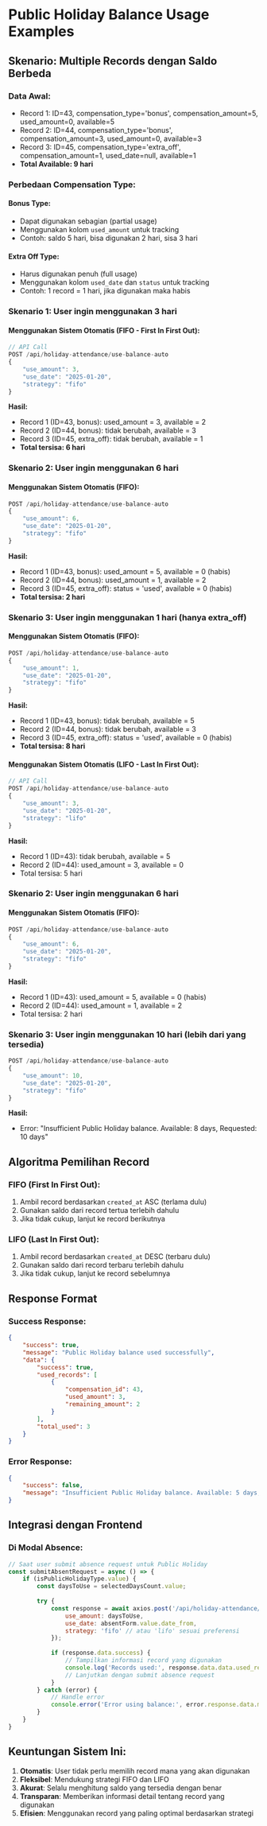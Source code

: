 # Public Holiday Balance Usage Examples

## Skenario: Multiple Records dengan Saldo Berbeda

### Data Awal:
- Record 1: ID=43, compensation_type='bonus', compensation_amount=5, used_amount=0, available=5
- Record 2: ID=44, compensation_type='bonus', compensation_amount=3, used_amount=0, available=3
- Record 3: ID=45, compensation_type='extra_off', compensation_amount=1, used_date=null, available=1
- **Total Available: 9 hari**

### Perbedaan Compensation Type:

#### **Bonus Type:**
- Dapat digunakan sebagian (partial usage)
- Menggunakan kolom `used_amount` untuk tracking
- Contoh: saldo 5 hari, bisa digunakan 2 hari, sisa 3 hari

#### **Extra Off Type:**
- Harus digunakan penuh (full usage)
- Menggunakan kolom `used_date` dan `status` untuk tracking
- Contoh: 1 record = 1 hari, jika digunakan maka habis

### Skenario 1: User ingin menggunakan 3 hari

#### Menggunakan Sistem Otomatis (FIFO - First In First Out):
```javascript
// API Call
POST /api/holiday-attendance/use-balance-auto
{
    "use_amount": 3,
    "use_date": "2025-01-20",
    "strategy": "fifo"
}
```

**Hasil:**
- Record 1 (ID=43, bonus): used_amount = 3, available = 2
- Record 2 (ID=44, bonus): tidak berubah, available = 3
- Record 3 (ID=45, extra_off): tidak berubah, available = 1
- **Total tersisa: 6 hari**

### Skenario 2: User ingin menggunakan 6 hari

#### Menggunakan Sistem Otomatis (FIFO):
```javascript
POST /api/holiday-attendance/use-balance-auto
{
    "use_amount": 6,
    "use_date": "2025-01-20",
    "strategy": "fifo"
}
```

**Hasil:**
- Record 1 (ID=43, bonus): used_amount = 5, available = 0 (habis)
- Record 2 (ID=44, bonus): used_amount = 1, available = 2
- Record 3 (ID=45, extra_off): status = 'used', available = 0 (habis)
- **Total tersisa: 2 hari**

### Skenario 3: User ingin menggunakan 1 hari (hanya extra_off)

#### Menggunakan Sistem Otomatis (FIFO):
```javascript
POST /api/holiday-attendance/use-balance-auto
{
    "use_amount": 1,
    "use_date": "2025-01-20",
    "strategy": "fifo"
}
```

**Hasil:**
- Record 1 (ID=43, bonus): tidak berubah, available = 5
- Record 2 (ID=44, bonus): tidak berubah, available = 3
- Record 3 (ID=45, extra_off): status = 'used', available = 0 (habis)
- **Total tersisa: 8 hari**

#### Menggunakan Sistem Otomatis (LIFO - Last In First Out):
```javascript
// API Call
POST /api/holiday-attendance/use-balance-auto
{
    "use_amount": 3,
    "use_date": "2025-01-20",
    "strategy": "lifo"
}
```

**Hasil:**
- Record 1 (ID=43): tidak berubah, available = 5
- Record 2 (ID=44): used_amount = 3, available = 0
- Total tersisa: 5 hari

### Skenario 2: User ingin menggunakan 6 hari

#### Menggunakan Sistem Otomatis (FIFO):
```javascript
POST /api/holiday-attendance/use-balance-auto
{
    "use_amount": 6,
    "use_date": "2025-01-20",
    "strategy": "fifo"
}
```

**Hasil:**
- Record 1 (ID=43): used_amount = 5, available = 0 (habis)
- Record 2 (ID=44): used_amount = 1, available = 2
- Total tersisa: 2 hari

### Skenario 3: User ingin menggunakan 10 hari (lebih dari yang tersedia)

```javascript
POST /api/holiday-attendance/use-balance-auto
{
    "use_amount": 10,
    "use_date": "2025-01-20",
    "strategy": "fifo"
}
```

**Hasil:**
- Error: "Insufficient Public Holiday balance. Available: 8 days, Requested: 10 days"

## Algoritma Pemilihan Record

### FIFO (First In First Out):
1. Ambil record berdasarkan `created_at` ASC (terlama dulu)
2. Gunakan saldo dari record tertua terlebih dahulu
3. Jika tidak cukup, lanjut ke record berikutnya

### LIFO (Last In First Out):
1. Ambil record berdasarkan `created_at` DESC (terbaru dulu)
2. Gunakan saldo dari record terbaru terlebih dahulu
3. Jika tidak cukup, lanjut ke record sebelumnya

## Response Format

### Success Response:
```json
{
    "success": true,
    "message": "Public Holiday balance used successfully",
    "data": {
        "success": true,
        "used_records": [
            {
                "compensation_id": 43,
                "used_amount": 3,
                "remaining_amount": 2
            }
        ],
        "total_used": 3
    }
}
```

### Error Response:
```json
{
    "success": false,
    "message": "Insufficient Public Holiday balance. Available: 5 days, Requested: 8 days"
}
```

## Integrasi dengan Frontend

### Di Modal Absence:
```javascript
// Saat user submit absence request untuk Public Holiday
const submitAbsentRequest = async () => {
    if (isPublicHolidayType.value) {
        const daysToUse = selectedDaysCount.value;
        
        try {
            const response = await axios.post('/api/holiday-attendance/use-balance-auto', {
                use_amount: daysToUse,
                use_date: absentForm.value.date_from,
                strategy: 'fifo' // atau 'lifo' sesuai preferensi
            });
            
            if (response.data.success) {
                // Tampilkan informasi record yang digunakan
                console.log('Records used:', response.data.data.used_records);
                // Lanjutkan dengan submit absence request
            }
        } catch (error) {
            // Handle error
            console.error('Error using balance:', error.response.data.message);
        }
    }
}
```

## Keuntungan Sistem Ini:

1. **Otomatis**: User tidak perlu memilih record mana yang akan digunakan
2. **Fleksibel**: Mendukung strategi FIFO dan LIFO
3. **Akurat**: Selalu menghitung saldo yang tersedia dengan benar
4. **Transparan**: Memberikan informasi detail tentang record yang digunakan
5. **Efisien**: Menggunakan record yang paling optimal berdasarkan strategi

